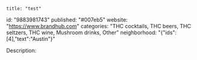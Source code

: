 	title: "test"
id: "9883981743"
published: "#007eb5"
website: "https://www.brandhub.com"
categories: "THC cocktails, THC beers, THC seltzers, THC wine, Mushroom drinks, Other"
neighborhood: "{"ids":[4],"text":"Austin"}"

Description: